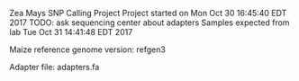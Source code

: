 Zea Mays SNP Calling Project
Project started on Mon Oct 30 16:45:40 EDT 2017
TODO: ask sequencing center about adapters
Samples expected from lab Tue Oct 31 14:41:48 EDT 2017



Maize reference genome version: refgen3

Adapter file: adapters.fa
